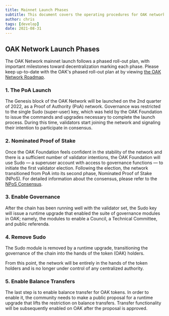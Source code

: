 ```yaml
---
title: Mainnet Launch Phases
subtitle: This document covers the operating procedures for OAK network launch
author: chris
tags: [develop]
date: 2021-08-31
---
```


## OAK Network Launch Phases
The OAK Network mainnet launch follows a phased roll-out plan, with important milestones toward decentralization marking each phase. Please keep up-to-date with the OAK's phased roll-out plan at by viewing [the OAK Network Roadmap](https://oak-network.notion.site/oak-network/984d64e9778c4677883a9338e4abc1a6).
### 1. The PoA Launch
The Genesis block of the OAK Network will be launched on the 2nd quarter of 2022, as a Proof of Authority (PoA) network. Governance was restricted to the single Sudo (super-user) key, which was held by the OAK Foundation to issue the commands and upgrades necessary to complete the launch process. During this time, validators start joining the network and signaling their intention to participate in consensus.
### 2. Nominated Proof of Stake
Once the OAK Foundation feels confident in the stability of the network and there is a sufficient number of validator intentions, the OAK Foundation will use Sudo — a superuser account with access to governance functions — to initiate the first validator election. Following the election, the network transitioned from PoA into its second phase, Nominated Proof of Stake (NPoS). For detailed information about the consensus, please refer to the [NPoS Consensus](../consensus).
### 3. Enable Governance
After the chain has been running well with the validator set, the Sudo key will issue a runtime upgrade that enabled the suite of governance modules in OAK; namely, the modules to enable a Council, a Technical Committee, and public referenda.
### 4. Remove Sudo
The Sudo module is removed by a runtime upgrade, transitioning the governance of the chain into the hands of the token (OAK) holders.

From this point, the network will be entirely in the hands of the token holders and is no longer under control of any centralized authority.
### 5. Enable Balance Transfers
The last step is to enable balance transfer for OAK tokens. In order to enable it, the community needs to make a public proposal for a runtime upgrade that lifts the restriction on balance transfers. Transfer functionality will be subsequently enabled on OAK after the proposal is approved.
